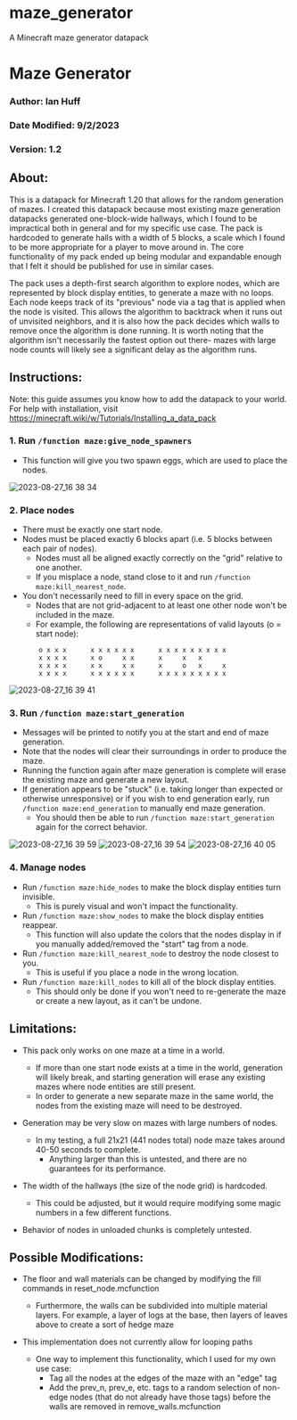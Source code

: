 # maze_generator
A Minecraft maze generator datapack



# Maze Generator

### Author: Ian Huff
### Date Modified: 9/2/2023
### Version: 1.2



## About:

This is a datapack for Minecraft 1.20 that allows for the random generation of mazes.
I created this datapack because most existing maze generation datapacks generated one-block-wide hallways, which I found to be impractical both in general and for my specific use case.
The pack is hardcoded to generate halls with a width of 5 blocks, a scale which I found to be more appropriate for a player to move around in.
The core functionality of my pack ended up being modular and expandable enough that I felt it should be published for use in similar cases.

The pack uses a depth-first search algorithm to explore nodes, which are represented by block display entities, to generate a maze with no loops.
Each node keeps track of its "previous" node via a tag that is applied when the node is visited.
This allows the algorithm to backtrack when it runs out of unvisited neighbors, and it is also how the pack decides which walls to remove once the algorithm is done running.
It is worth noting that the algorithm isn't necessarily the fastest option out there- mazes with large node counts will likely see a significant delay as the algorithm runs.



## Instructions:

Note: this guide assumes you know how to add the datapack to your world. For help with installation, visit https://minecraft.wiki/w/Tutorials/Installing_a_data_pack

### 1. Run `/function maze:give_node_spawners`
  - This function will give you two spawn eggs, which are used to place the nodes.

![2023-08-27_16 38 34](https://github.com/ianmhuff/maze_generator/assets/16975437/26b4e203-93fc-4f9d-b119-925e1fac2af7)


### 2. Place nodes
  - There must be exactly one start node.
  - Nodes must be placed exactly 6 blocks apart (i.e. 5 blocks between each pair of nodes).
    - Nodes must all be aligned exactly correctly on the "grid" relative to one another.
    - If you misplace a node, stand close to it and run `/function maze:kill_nearest_node`.
  - You don't necessarily need to fill in every space on the grid.
    - Nodes that are not grid-adjacent to at least one other node won't be included in the maze.
    - For example, the following are representations of valid layouts (o = start node):
	```
	    o x x x      x x x x x x      x x x x x x x x x
	    x x x x      x o     x x      x     x   x
	    x x x x      x x     x x      x     o   x     x
	    x x x x      x x x x x x      x x x x x x x x x

![2023-08-27_16 39 41](https://github.com/ianmhuff/maze_generator/assets/16975437/fbdaa2d1-9996-480a-847e-73d5e1d1d8fa)

### 3. Run `/function maze:start_generation`
  - Messages will be printed to notify you at the start and end of maze generation.
  - Note that the nodes will clear their surroundings in order to produce the maze.
  - Running the function again after maze generation is complete will erase the existing maze and generate a new layout.
  - If generation appears to be "stuck" (i.e. taking longer than expected or otherwise unresponsive) or if you wish to end generation early, run `/function maze:end_generation` to manually end maze generation.
    - You should then be able to run `/function maze:start_generation` again for the correct behavior.

![2023-08-27_16 39 59](https://github.com/ianmhuff/maze_generator/assets/16975437/619b3135-b83b-446c-8dae-eea9e46a0901)
![2023-08-27_16 39 54](https://github.com/ianmhuff/maze_generator/assets/16975437/f3fec977-6836-4b54-af46-914d5bf71b27)
![2023-08-27_16 40 05](https://github.com/ianmhuff/maze_generator/assets/16975437/f9b6f544-cdd8-43ca-bb73-2c0fd0012ade)


### 4. Manage nodes
  - Run `/function maze:hide_nodes` to make the block display entities turn invisible.
    - This is purely visual and won't impact the functionality.
  - Run `/function maze:show_nodes` to make the block display entities reappear.
    - This function will also update the colors that the nodes display in if you manually added/removed the "start" tag from a node.
  - Run `/function maze:kill_nearest_node` to destroy the node closest to you.
    - This is useful if you place a node in the wrong location.
  - Run `/function maze:kill_nodes` to kill all of the block display entities.
    - This should only be done if you won't need to re-generate the maze or create a new layout, as it can't be undone.



## Limitations:

- This pack only works on one maze at a time in a world.
  - If more than one start node exists at a time in the world, generation will likely break, and starting generation will erase any existing mazes where node entities are still present.
  - In order to generate a new separate maze in the same world, the nodes from the existing maze will need to be destroyed.

- Generation may be very slow on mazes with large numbers of nodes.
  - In my testing, a full 21x21 (441 nodes total) node maze takes around 40-50 seconds to complete.
    - Anything larger than this is untested, and there are no guarantees for its performance.
   
- The width of the hallways (the size of the node grid) is hardcoded.
  - This could be adjusted, but it would require modifying some magic numbers in a few different functions.
 
- Behavior of nodes in unloaded chunks is completely untested.



## Possible Modifications:

- The floor and wall materials can be changed by modifying the fill commands in reset_node.mcfunction
  - Furthermore, the walls can be subdivided into multiple material layers. For example, a layer of logs at the base, then layers of leaves above to create a sort of hedge maze

- This implementation does not currently allow for looping paths
  - One way to implement this functionality, which I used for my own use case:
    - Tag all the nodes at the edges of the maze with an "edge" tag
    - Add the prev_n, prev_e, etc. tags to a random selection of non-edge nodes (that do not already have those tags) before the walls are removed in remove_walls.mcfunction

